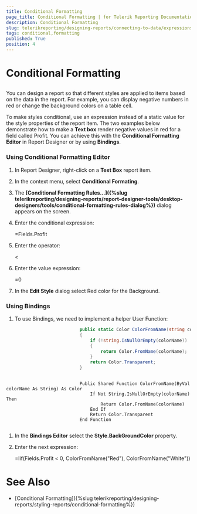 ```yaml
---
title: Conditional Formatting
page_title: Conditional Formatting | for Telerik Reporting Documentation
description: Conditional Formatting
slug: telerikreporting/designing-reports/connecting-to-data/expressions/using-expressions/conditional-formatting
tags: conditional,formatting
published: True
position: 4
---
```


# Conditional Formatting



## 

You can design a report so that different styles are applied to items based
			on the data in the report. For example, you can display negative numbers
			in red or change the background colors on a table cell.
			

To make styles conditional, use an expression instead of a static value
			for the style properties of the report item. The two examples below demonstrate how to make a __Text box__
			render negative values in red for a field called Profit. You can achieve this with the __Conditional Formatting Editor__ in Report Designer 
      or by using __Bindings__.
			

### Using Conditional Formatting Editor

1. In Report Designer, right-click on a __Text Box__ report item.
              

1. In the context menu, select __Conditional Formating__.
              

1. The __[Conditional Formatting Rules...]({%slug telerikreporting/designing-reports/report-designer-tools/desktop-designers/tools/conditional-formatting-rules-dialog%})__ dialog appears on the screen.
						

1. Enter the conditional 
							expression: 

	=Fields.Profit



1. Enter the operator: 

	<



1. Enter the value expression: 

	=0



1. In the __Edit Style__ dialog select Red color for
						the Background.

### Using Bindings

1. To use Bindings, we need to implement a helper User Function:

	
````C#
                            public static Color ColorFromName(string colorName)
                            {
                                if (!string.IsNullOrEmpty(colorName))
                                {
                                    return Color.FromName(colorName);
                                }
                                return Color.Transparent;
                            }
                            
````



	
````VB.NET
                            Public Shared Function ColorFromName(ByVal colorName As String) As Color
                                If Not String.IsNullOrEmpty(colorName) Then
                                    Return Color.FromName(colorName)
                                End If
                                Return Color.Transparent
                            End Function
                            
````



1. In the __Bindings Editor__
							select the __Style.BackGroundColor__ property.

1. Enter the next expression:
						

	=Iif(Fields.Profit < 0, ColorFromName("Red"), ColorFromName("White"))
						



# See Also

 * [Conditional Formatting]({%slug telerikreporting/designing-reports/styling-reports/conditional-formatting%})
